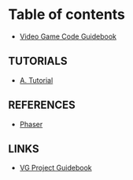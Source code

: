 # Table of contents

* [Video Game Code Guidebook](README.md)

## TUTORIALS

* [A. Tutorial](tutorials/a.-tutorial.md)

## REFERENCES

* [Phaser](references/phaser.md)

## LINKS

* [VG Project Guidebook](https://docs.idew.org/project-video-game/)

